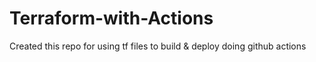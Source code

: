 # Terraform-with-Actions
Created this repo for using tf files to build &amp; deploy doing github actions 
